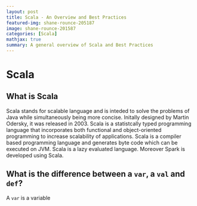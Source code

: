 ```yaml
---
layout: post
title: Scala - An Overview and Best Practices
featured-img: shane-rounce-205187
image: shane-rounce-201587
categories: [Scala]
mathjax: true
summary: A general overview of Scala and Best Practices
---
```


# Scala

## What is Scala
Scala stands for scalable language and is inteded to solve the problems of Java while simultaneously being more concise. Initally designed by Martin Odersky, it was released in 2003.
Scala is a statistcally typed programming language that incorporates both functional and object-oriented programming to increase scalability of applications. Scala is a compiler based programming language and generates byte code which can be executed on JVM. Scala is a lazy evaluated language. Moreover Spark is developed using Scala.


## What is the difference between a `var`, a `val` and `def`?
A `var` is a variable
